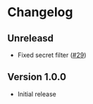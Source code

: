 # Changelog

## Unreleasd

- Fixed secret filter ([#29](https://github.com/xt0rted/secrets-sync/issues/29))

## Version 1.0.0

- Initial release
